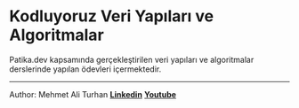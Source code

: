 # Kodluyoruz Veri Yapıları ve Algoritmalar 

Patika.dev kapsamında gerçekleştirilen veri yapıları ve algoritmalar derslerinde yapılan ödevleri içermektedir.

--------------------------
Author: Mehmet Ali Turhan
**[Linkedin](https://www.linkedin.com/in/mehmet-ali-turhan-43669415b/g)**
**[Youtube](https://www.youtube.com/channel/UCh1HyT37pbPwN6w1wRd43Dg)**
